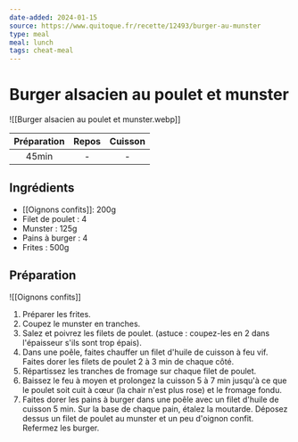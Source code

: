 ```yaml
---
date-added: 2024-01-15
source: https://www.quitoque.fr/recette/12493/burger-au-munster
type: meal
meal: lunch
tags: cheat-meal
---
```


# Burger alsacien au poulet et munster

![[Burger alsacien au poulet et munster.webp]]

| Préparation | Repos | Cuisson |
|:-----------:|:-----:|:-------:|
|    45min    |   -   |    -    |

## Ingrédients

- [[Oignons confits]]: 200g
- Filet de poulet : 4
- Munster : 125g
- Pains à burger : 4
- Frites : 500g

## Préparation

![[Oignons confits]]

1. Préparer les frites.
2. Coupez le munster en tranches. 
3. Salez et poivrez les filets de poulet. (astuce : coupez-les en 2 dans l'épaisseur s'ils sont trop épais).
4. Dans une poêle, faites chauffer un filet d'huile de cuisson à feu vif. Faites dorer les filets de poulet 2 à 3 min de chaque côté.
5. Répartissez les tranches de fromage sur chaque filet de poulet.
6. Baissez le feu à moyen et prolongez la cuisson 5 à 7 min jusqu'à ce que le poulet soit cuit à cœur (la chair n'est plus rose) et le fromage fondu.
7. Faites dorer les pains à burger dans une poêle avec un filet d'huile de cuisson 5 min. Sur la base de chaque pain, étalez la moutarde. Déposez dessus un filet de poulet au munster et un peu d'oignon confit. Refermez les burger.
